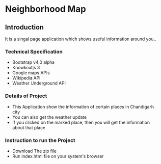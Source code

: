 # Neighborhood Map

<h2>Introduction</h2>

It is a singal page application which shows useful information around you..

<h3>Technical Specification</h3>
<ul>
<li>Bootstrap v4.0 alpha</li>
<li>Knowkoutjs 3</li>
<li>Google maps APIs</li>
<li>Wikipedia API</li>
<li>Weather Underground API</li>
</ul>
<h3>Details of Project</h3>
<ul>
<li>This Application show the information of certain places in Chandigarh city</li>
<li>You can also get the weather update</li>
<li>If you clicked on the marked place, then you will get the information about that place</li>
</ul>

<h3>Instruction to run the Project</h3>
<ul>
<li>Download The zip file</li>
<li>Run index.html file on your system's browser
</ul>


